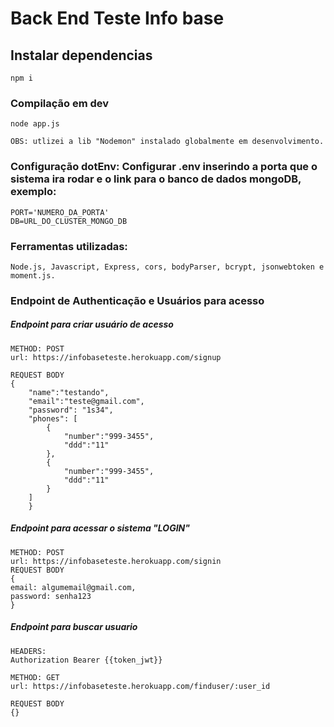 # Back End Teste Info base

## Instalar dependencias
```
npm i
```

### Compilação em dev
```
node app.js 

OBS: utlizei a lib "Nodemon" instalado globalmente em desenvolvimento.

```
### Configuração dotEnv: Configurar .env inserindo a porta que o sistema ira rodar e o link para o banco de dados mongoDB, exemplo:
```
PORT='NUMERO_DA_PORTA'
DB=URL_DO_CLUSTER_MONGO_DB
```

### Ferramentas utilizadas:
```
Node.js, Javascript, Express, cors, bodyParser, bcrypt, jsonwebtoken e moment.js.
```

### Endpoint de Authenticação e Usuários para acesso

##### Endpoint para criar usuário de acesso
```
METHOD: POST
url: https://infobaseteste.herokuapp.com/signup

REQUEST BODY 
{
    "name":"testando",
    "email":"teste@gmail.com",
    "password": "1s34",
    "phones": [
        {
            "number":"999-3455",
            "ddd":"11"
        },
        {
            "number":"999-3455",
            "ddd":"11"
        }
    ]
    }

```
##### Endpoint para acessar o sistema "LOGIN"
```
METHOD: POST
url: https://infobaseteste.herokuapp.com/signin
REQUEST BODY 
{
email: algumemail@gmail.com,
password: senha123
}
```
##### Endpoint para buscar usuario
```
HEADERS:
Authorization Bearer {{token_jwt}}

METHOD: GET
url: https://infobaseteste.herokuapp.com/finduser/:user_id

REQUEST BODY 
{}
```




